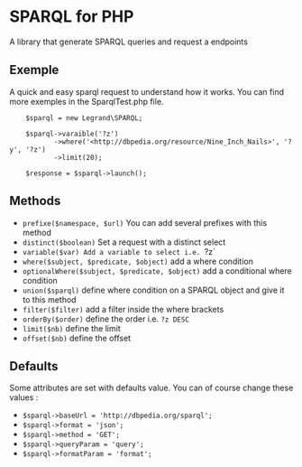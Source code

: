 # SPARQL for PHP

A library that generate SPARQL queries and request a endpoints

## Exemple

A quick and easy sparql request to understand how it works. You can find more exemples in the SparqlTest.php file.

        $sparql = new Legrand\SPARQL;

        $sparql->varaible('?z')
               ->where('<http://dbpedia.org/resource/Nine_Inch_Nails>', '?y', '?z')
               ->limit(20);

        $response = $sparql->launch();

## Methods

- `prefixe($namespace, $url)` You can add several prefixes with this method
- `distinct($boolean)` Set a request with a distinct select
- `variable($var) Add a variable to select i.e. `?z`
- `where($subject, $predicate, $object)` add a where condition
- `optionalWhere($subject, $predicate, $object)` add a conditional where condition
- `union($sparql)` define where condition on a SPARQL object and give it to this method
- `filter($filter)` add a filter inside the where brackets
- `orderBy($order)` define the order i.e. `?z DESC`
- `limit($nb)` define the limit 
- `offset($nb)` define the offset

## Defaults
Some attributes are set with defaults value. You can of course change these values :

- `$sparql->baseUrl = 'http://dbpedia.org/sparql';`
- `$sparql->format = 'json';`
- `$sparql->method = 'GET';`
- `$sparql->queryParam = 'query';`
- `$sparql->formatParam = 'format';`